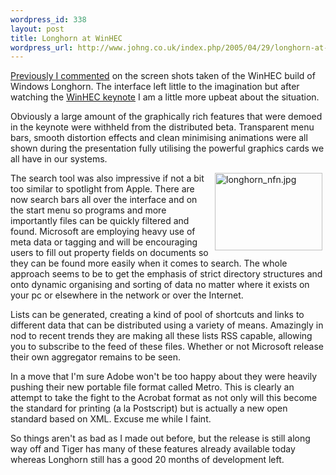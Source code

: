 ```yaml
--- 
wordpress_id: 338
layout: post
title: Longhorn at WinHEC
wordpress_url: http://www.johng.co.uk/index.php/2005/04/29/longhorn-at-winhec/
---
```

<a href="http://www.johng.co.uk/index.php/2005/04/27/longhorns-fugly-interface/" target="_self">Previously I commented</a> on the screen shots taken of the WinHEC build of Windows Longhorn. The interface left little to the imagination but after watching the <a href="http://www.microsoft.com/whdc/winhec/keynote05.mspx" target="_self">WinHEC keynote</a> I am a little more upbeat about the situation. <p>Obviously a large amount of the graphically rich features that were demoed in the keynote were withheld from the distributed beta. Transparent menu bars, smooth distortion effects and clean minimising animations were all shown during the presentation fully utilising the powerful graphics cards we all have in our systems.</p>  <p><img width="172" vspace="0" hspace="5" height="124" border="0" align="right" title="longhorn_nfn.jpg" alt="longhorn_nfn.jpg" src="http://www.johng.co.uk/wp-content/images/longhorn_nfn.jpg" />The search tool was also impressive if not a bit too similar to spotlight from Apple. There are now search bars all over the interface and on the start menu so programs and more importantly files can be quickly filtered and found. Microsoft are employing heavy use of meta data or tagging and will be encouraging users to fill out property fields on documents so they can be found more easily when it comes to search. The whole approach seems to be to get the emphasis of strict directory structures and onto dynamic organising and sorting of data no matter where it exists on your pc or elsewhere in the network or over the Internet.</p>  <p>Lists can be generated, creating a kind of pool of shortcuts and links to different data that can be distributed using a variety of means. Amazingly in nod to recent trends they are making all these lists RSS capable, allowing you to subscribe to the feed of these files. Whether or not Microsoft release their own aggregator remains to be seen.</p>  <p>In a move that I'm sure Adobe won't be too happy about they were heavily pushing their new portable file format called Metro. This is clearly an attempt to take the fight to the Acrobat format as not only will this become the standard for printing (a la Postscript) but is actually a new open standard based on XML. Excuse me while I faint.</p>  <p>So things aren't as bad as I made out before, but the release is still along way off and Tiger has many of these features already available today whereas Longhorn still has a good 20 months of development left.</p>
